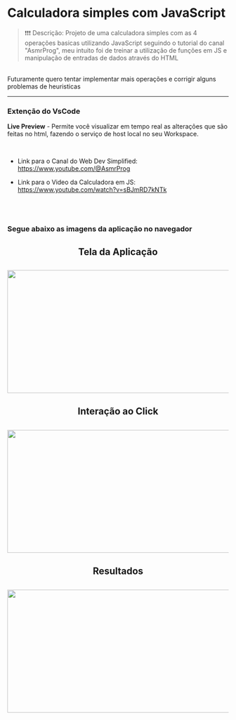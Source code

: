 # Calculadora simples com JavaScript


> ❗❗❗ Descrição: Projeto de uma calculadora simples com as 4 operações basicas utilizando JavaScript seguindo o tutorial do canal "AsmrProg", meu intuito foi de treinar a utilização de funções em JS e manipulação de entradas de dados através do HTML
<br>
Futuramente quero tentar implementar mais operações e corrigir alguns problemas de heuristicas

---

### Extenção do VsCode
**Live Preview** - Permite você visualizar em tempo real as alterações que são feitas no html, fazendo o serviço de host local no seu Workspace.

<br>

- Link para o Canal do Web Dev Simplified: https://www.youtube.com/@AsmrProg<p>
- Link para o Video da Calculadora em JS: https://www.youtube.com/watch?v=sBJmRD7kNTk<p>
<br>
<br>

<h3>Segue abaixo as imagens da aplicação no navegador<h3>
<h4>
<div align="center">

<h2>Tela da Aplicação<h2>
  <img height="280mp" width="600mp" src="">
  <br>
<h2>Interação ao Click<h2>
  <img height="280mp" width="600mp" src="">
  <br>
<h2>Resultados<h2>
  <img height="280mp" width="600mp" src="">
  <br>
</div>
